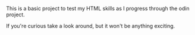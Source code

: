 This is a basic project to test my HTML skills as I progress through the odin project. 

If you're curious take a look around, but it won't be anything exciting. 